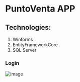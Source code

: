 # PuntoVenta APP

## Technologies:
1. Winforms
2. EntityFrameworkCore
3. SQL Server

### Login
![image](https://github.com/user-attachments/assets/daa7e6fa-8d33-4f90-b6e6-938e25498ff7)
